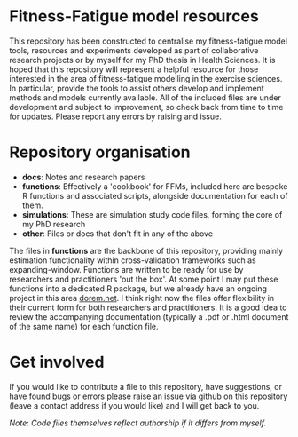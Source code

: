 # Fitness-Fatigue model resources

This repository has been constructed to centralise my fitness-fatigue model tools, resources and experiments developed as part of collaborative research projects or by myself for my PhD thesis in Health Sciences. It is hoped that this repository will represent a helpful resource for those interested in the area of fitness-fatigue modelling in the exercise sciences. In particular, provide the tools to assist others develop and implement methods and models currently available. All of the included files are under development and subject to improvement, so check back from time to time for updates. Please report any errors by raising and issue.

# Repository organisation

 - **docs**: Notes and research papers
 - **functions**: Effectively a 'cookbook' for FFMs, included here are bespoke R functions and associated scripts, alongside documentation for each of them.
 - **simulations**: These are simulation study code files, forming the core of my PhD research
 - **other**:  Files or docs that don't fit in any of the above

The files in **functions** are the backbone of this repository, providing mainly estimation functionality within cross-validation frameworks such as expanding-window. Functions are written to be ready for use by researchers and practitioners 'out the box'. At some point I may put these functions into a dedicated R package, but we already have an ongoing project in this area [dorem.net](dorem.net). I think right now the files offer flexibility in their current form for both researchers and practitioners. It is a good idea to review the accompanying documentation (typically a .pdf or .html document of the same name) for each function file. 

# Get involved
If you would like to contribute a file to this repository, have suggestions, or have found bugs or errors please raise an issue via github on this repository (leave a contact address if you would like) and I will get back to you.

*Note*: *Code files themselves reflect authorship if it differs from myself.*